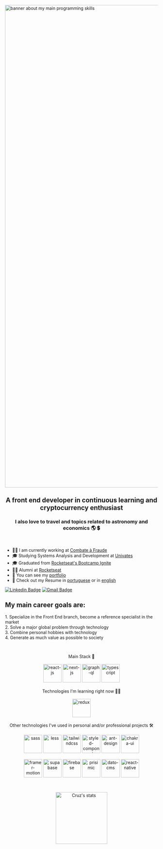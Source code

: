 <img src="https://xnrzwkuslogyvxcfkyyh.supabase.co/storage/v1/object/sign/projects-banners/other/profile-banner.png?token=eyJhbGciOiJIUzI1NiIsInR5cCI6IkpXVCJ9.eyJ1cmwiOiJwcm9qZWN0cy1iYW5uZXJzL290aGVyL3Byb2ZpbGUtYmFubmVyLnBuZyIsImlhdCI6MTY1MTM2MDUwNiwiZXhwIjoxOTY2NzIwNTA2fQ.7ko3ch93B_TrCQE8YiyBduqmIC-rC7BfjxG2n9zP-WY" alt="banner about my main programming skills" width="1584"/>
<h2 align="center">A front end developer in continuous learning and cryptocurrency enthusiast</h2>
<h3 align="center">I also love to travel and topics related to astronomy and economics 🌎 💲</h3>

<p>&nbsp;</p>

- 👨‍💻 I am currently working at [Combate à Fraude](https://www.combateafraude.com)
- 🎓 Studying Systems Analysis and Development at [Univates](https://www.univates.br/)
- 🎓 Graduated from [Rocketseat's Bootcamp Ignite](https://drive.google.com/file/d/1spRIoobb3GCRFCL1iySDFACW8moqpp0W/view?usp=sharing)
- 👨‍🚀 Alumni at [Rocketseat](https://app.rocketseat.com.br/)
- 📂 You can see my [portfolio](https://matheus-da-cruz-portfolio.vercel.app/)
- 📝 Check out my Resume in [portuguese](https://xnrzwkuslogyvxcfkyyh.supabase.co/storage/v1/object/sign/resumes/curriculo-matheus-da-cruz.pdf?token=eyJhbGciOiJIUzI1NiIsInR5cCI6IkpXVCJ9.eyJ1cmwiOiJyZXN1bWVzL2N1cnJpY3Vsby1tYXRoZXVzLWRhLWNydXoucGRmIiwiaWF0IjoxNjUxOTM2ODc2LCJleHAiOjE5NjcyOTY4NzZ9.IL0cCSGcQHjNuj7xqZeno4VTrdZnhfkJhfsZ_E41b0k) or in [english](https://xnrzwkuslogyvxcfkyyh.supabase.co/storage/v1/object/sign/resumes/matheus-da-cruz-resume.pdf?token=eyJhbGciOiJIUzI1NiIsInR5cCI6IkpXVCJ9.eyJ1cmwiOiJyZXN1bWVzL21hdGhldXMtZGEtY3J1ei1yZXN1bWUucGRmIiwiaWF0IjoxNjUxOTQyMzM1LCJleHAiOjE5NjczMDIzMzV9._feQQJDm6HFtkKgHv9Y4JC77OpR_LzNTT0ZfPuUSm7A)

[![Linkedin Badge](https://img.shields.io/badge/-Matheus%20Cruz-3000cc?style=flat-square&logo=Linkedin&logoColor=white&link=https://www.linkedin.com/in/matheus-cruz-frontend/)](https://www.linkedin.com/in/matheus-cruz-frontend/) 
[![Gmail Badge](https://img.shields.io/badge/-matheuswachcruz@gmail.com-3000cc?style=flat-square&logo=Gmail&logoColor=white&link=mailto:matheuswachcruz@gmail.com)](mailto:matheuswachcruz@gmail.com)

<h2>My main career goals are:</h2>
    1. Specialize in the Front End branch, become a reference specialist in the market
    <br>
    2. Solve a major global problem through technology
    <br>
    3. Combine personal hobbies with technology
    <br>
    4. Generate as much value as possible to society
    
<p>&nbsp;</p>

<p align="center">
Main Stack 👑
  <br>
  <br>
<img src="https://xnrzwkuslogyvxcfkyyh.supabase.in/storage/v1/object/sign/projects-technologies-icons/react_icon.svg?token=eyJhbGciOiJIUzI1NiIsInR5cCI6IkpXVCJ9.eyJ1cmwiOiJwcm9qZWN0cy10ZWNobm9sb2dpZXMtaWNvbnMvcmVhY3RfaWNvbi5zdmciLCJpYXQiOjE2NDQ4MDgyODQsImV4cCI6MTk2MDE2ODI4NH0.easqCWhhkJ0yPZlu_-xOXK_GmdeGRBYPgmnBeTuNAlA" alt="react-js" width="60" height="60"/>
<img src="https://xnrzwkuslogyvxcfkyyh.supabase.in/storage/v1/object/sign/projects-technologies-icons/next_js_icon.svg?token=eyJhbGciOiJIUzI1NiIsInR5cCI6IkpXVCJ9.eyJ1cmwiOiJwcm9qZWN0cy10ZWNobm9sb2dpZXMtaWNvbnMvbmV4dF9qc19pY29uLnN2ZyIsImlhdCI6MTY0NDgwODE5NywiZXhwIjoxOTYwMTY4MTk3fQ.G_sAJbrruJSKSPOzj9Admc-afqeDBsIuhq0mI29EP7o" alt="next-js" width="60" height="60"/>
<img src="https://xnrzwkuslogyvxcfkyyh.supabase.co/storage/v1/object/sign/projects-technologies-icons/graph_ql_icon.png?token=eyJhbGciOiJIUzI1NiIsInR5cCI6IkpXVCJ9.eyJ1cmwiOiJwcm9qZWN0cy10ZWNobm9sb2dpZXMtaWNvbnMvZ3JhcGhfcWxfaWNvbi5wbmciLCJpYXQiOjE2NDkxOTY4MDgsImV4cCI6MTk2NDU1NjgwOH0.N6X1uI-9FdTr24VV1fnTzoXfuLbIkrwpUvq2kcvZpyI" alt="graph-ql" width="60" height="60"/>
<img src="https://xnrzwkuslogyvxcfkyyh.supabase.in/storage/v1/object/sign/projects-technologies-icons/typescript_icon.svg?token=eyJhbGciOiJIUzI1NiIsInR5cCI6IkpXVCJ9.eyJ1cmwiOiJwcm9qZWN0cy10ZWNobm9sb2dpZXMtaWNvbnMvdHlwZXNjcmlwdF9pY29uLnN2ZyIsImlhdCI6MTY0NDgwODI3MywiZXhwIjoxOTYwMTY4MjczfQ.618MyoJBbhzQHLLDsDfwzlOliO4qPxBrRyCK7j9xTtA" alt="typescript" width="60" height="60"/>
  <br>
  <br>
      Technologies I'm learning right now 👨‍💻
  <br>
  <br>
<img src="https://xnrzwkuslogyvxcfkyyh.supabase.co/storage/v1/object/sign/projects-technologies-icons/redux_icon.png?token=eyJhbGciOiJIUzI1NiIsInR5cCI6IkpXVCJ9.eyJ1cmwiOiJwcm9qZWN0cy10ZWNobm9sb2dpZXMtaWNvbnMvcmVkdXhfaWNvbi5wbmciLCJpYXQiOjE2NTA4MTgyNTIsImV4cCI6MTk2NjE3ODI1Mn0.AxBYxL05LMZJ35Ix0rL7vdBiMv21U2tDUKzxOiHlbWw" alt="redux" width="60" height="60"/>
  <br>
  <br>
    Other technologies I've used in personal and/or professional projects 🛠️
  <br>
  <br>
<img src="https://xnrzwkuslogyvxcfkyyh.supabase.in/storage/v1/object/sign/projects-technologies-icons/sass_icon.svg?token=eyJhbGciOiJIUzI1NiIsInR5cCI6IkpXVCJ9.eyJ1cmwiOiJwcm9qZWN0cy10ZWNobm9sb2dpZXMtaWNvbnMvc2Fzc19pY29uLnN2ZyIsImlhdCI6MTY0NDgwODMyOSwiZXhwIjoxOTYwMTY4MzI5fQ.AA2df71jPRS2kHu75PvhTBIhbFoxjqb-S1iF5IZH57Q" alt="sass" width="60" height="60"/>
 <img src="https://xnrzwkuslogyvxcfkyyh.supabase.co/storage/v1/object/sign/projects-technologies-icons/less_icon.svg?token=eyJhbGciOiJIUzI1NiIsInR5cCI6IkpXVCJ9.eyJ1cmwiOiJwcm9qZWN0cy10ZWNobm9sb2dpZXMtaWNvbnMvbGVzc19pY29uLnN2ZyIsImlhdCI6MTY1MDgxODkxNiwiZXhwIjoxOTY2MTc4OTE2fQ.5kZnI0PZuyVx88pShJNpEE-g_zsmrQ8l8PUGHnTSp7Y" alt="less" width="60" height="60"/>
<img src="https://xnrzwkuslogyvxcfkyyh.supabase.in/storage/v1/object/sign/projects-technologies-icons/tailwindcss_icon.svg?token=eyJhbGciOiJIUzI1NiIsInR5cCI6IkpXVCJ9.eyJ1cmwiOiJwcm9qZWN0cy10ZWNobm9sb2dpZXMtaWNvbnMvdGFpbHdpbmRjc3NfaWNvbi5zdmciLCJpYXQiOjE2NDQ4MDgzMTksImV4cCI6MTk2MDE2ODMxOX0.aC20wq5mdxXAGS_axOfKfoaGGhr-axoU1Hpbi8haR6Y" alt="tailwindcss" width="60" height="60"/>
<img src="https://xnrzwkuslogyvxcfkyyh.supabase.co/storage/v1/object/sign/projects-technologies-icons/styled_components_icon.png?token=eyJhbGciOiJIUzI1NiIsInR5cCI6IkpXVCJ9.eyJ1cmwiOiJwcm9qZWN0cy10ZWNobm9sb2dpZXMtaWNvbnMvc3R5bGVkX2NvbXBvbmVudHNfaWNvbi5wbmciLCJpYXQiOjE2NTA4MTg5NTgsImV4cCI6MTk2NjE3ODk1OH0.AgBXKTGsaQm6HYhTO6TfNW0Z1nA-bgoh52e1yxqz8Ig" alt="styled-components" width="60" height="60"/>
<img src="https://xnrzwkuslogyvxcfkyyh.supabase.in/storage/v1/object/sign/projects-technologies-icons/ant_design_icon.png?token=eyJhbGciOiJIUzI1NiIsInR5cCI6IkpXVCJ9.eyJ1cmwiOiJwcm9qZWN0cy10ZWNobm9sb2dpZXMtaWNvbnMvYW50X2Rlc2lnbl9pY29uLnBuZyIsImlhdCI6MTY0NDgwODMxMSwiZXhwIjoxOTYwMTY4MzExfQ.JXeEtT79z-FkzGsBquC4OZ-oLq7ViYLALLfPwctrMwU" alt="ant-design" width="60" height="60"/>
<img src="https://xnrzwkuslogyvxcfkyyh.supabase.in/storage/v1/object/sign/projects-technologies-icons/chakra_ui_icon.png?token=eyJhbGciOiJIUzI1NiIsInR5cCI6IkpXVCJ9.eyJ1cmwiOiJwcm9qZWN0cy10ZWNobm9sb2dpZXMtaWNvbnMvY2hha3JhX3VpX2ljb24ucG5nIiwiaWF0IjoxNjQ0ODA4MzAyLCJleHAiOjE5NjAxNjgzMDJ9.dpzNU2d-yv1QdDwfUrdmiUJ_W_qeIMEds3pegT4eeQQ" alt="chakra-ui" width="60" height="60"/>
  <br>
  <br>
 <img src="https://xnrzwkuslogyvxcfkyyh.supabase.co/storage/v1/object/sign/projects-technologies-icons/framer_motion_icon.png?token=eyJhbGciOiJIUzI1NiIsInR5cCI6IkpXVCJ9.eyJ1cmwiOiJwcm9qZWN0cy10ZWNobm9sb2dpZXMtaWNvbnMvZnJhbWVyX21vdGlvbl9pY29uLnBuZyIsImlhdCI6MTY1MTQ1NjgxMywiZXhwIjoxOTY2ODE2ODEzfQ.cVROMmKXrB2SoFg5QIyoS9Lne3OkqeiHmtVdMnUzepQ" alt="framer-motion" width="60" height="60"/>
<img src="https://xnrzwkuslogyvxcfkyyh.supabase.co/storage/v1/object/sign/projects-technologies-icons/supabase_icon.png?token=eyJhbGciOiJIUzI1NiIsInR5cCI6IkpXVCJ9.eyJ1cmwiOiJwcm9qZWN0cy10ZWNobm9sb2dpZXMtaWNvbnMvc3VwYWJhc2VfaWNvbi5wbmciLCJpYXQiOjE2NTA4MTkwMDcsImV4cCI6MTk2NjE3OTAwN30.8X2vK8HLwF3oGn5BOlP6mj8nOlyrDPATdykXGYsVeS4" alt="supabase" width="60" height="60"/>
<img src="https://xnrzwkuslogyvxcfkyyh.supabase.co/storage/v1/object/sign/projects-technologies-icons/firebase_icon.svg?token=eyJhbGciOiJIUzI1NiIsInR5cCI6IkpXVCJ9.eyJ1cmwiOiJwcm9qZWN0cy10ZWNobm9sb2dpZXMtaWNvbnMvZmlyZWJhc2VfaWNvbi5zdmciLCJpYXQiOjE2NTA4MTkxMzUsImV4cCI6MTk2NjE3OTEzNX0.B43wgJboDePmDeRdPie2Z4gqgW7CUJfMlFQ2FWw7tK8" alt="firebase" width="60" height="60"/>
<img src="https://xnrzwkuslogyvxcfkyyh.supabase.co/storage/v1/object/sign/projects-technologies-icons/prismic_icon.png?token=eyJhbGciOiJIUzI1NiIsInR5cCI6IkpXVCJ9.eyJ1cmwiOiJwcm9qZWN0cy10ZWNobm9sb2dpZXMtaWNvbnMvcHJpc21pY19pY29uLnBuZyIsImlhdCI6MTY1MDgxODk0MCwiZXhwIjoxOTY2MTc4OTQwfQ.hv9_lT1-Qau_Q7VWA9lxxUing6a3wXzTXhJDkIakgT8" alt="prisimic" width="60" height="60"/>
<img src="https://xnrzwkuslogyvxcfkyyh.supabase.co/storage/v1/object/sign/projects-technologies-icons/dato_cms_icon.png?token=eyJhbGciOiJIUzI1NiIsInR5cCI6IkpXVCJ9.eyJ1cmwiOiJwcm9qZWN0cy10ZWNobm9sb2dpZXMtaWNvbnMvZGF0b19jbXNfaWNvbi5wbmciLCJpYXQiOjE2NTA4MTkxODUsImV4cCI6MTk2NjE3OTE4NX0.FpB_0E4xJd4b84oi2v8_ty1yDQS5hJgwO2WMo6uorxQ" alt="dato-cms" width="60" height="60"/>
<img src="https://xnrzwkuslogyvxcfkyyh.supabase.co/storage/v1/object/sign/programming-skills/react_native_skill.svg?token=eyJhbGciOiJIUzI1NiIsInR5cCI6IkpXVCJ9.eyJ1cmwiOiJwcm9ncmFtbWluZy1za2lsbHMvcmVhY3RfbmF0aXZlX3NraWxsLnN2ZyIsImlhdCI6MTY1MTM1NzQ0NSwiZXhwIjoxOTY2NzE3NDQ1fQ.qJKksg1ffe0iZbj8FI5TApCcpR-J6M7wpwmC-kZ_u2k" alt="react-native" width="60" height="60"/>
<br>
</p>
<br>

<p align="center">
  <span>
    <img src="https://github-readme-stats.vercel.app/api?username=mathwcruz&show_icons=true&theme=dracula" alt="Cruz's stats" height=170 />
  </span>
</p>
